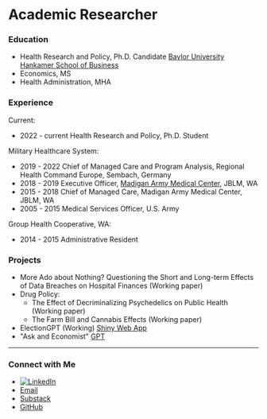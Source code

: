 # Academic Researcher

### Education
- Health Research and Policy, Ph.D. Candidate [Baylor University Hankamer School of Business](https://hankamer.baylor.edu/economics)
- Economics, MS
- Health Administration, MHA

### Experience
Current:
- 2022 - current Health Research and Policy, Ph.D. Student

Military Healthcare System:
- 2019 - 2022 Chief of Managed Care and Program Analysis, Regional Health Command Europe, Sembach, Germany
- 2018 - 2019 Executive Officer, [Madigan Army Medical Center](https://health.mil/Military-Health-Topics/DHA-GME/Institutions/Madigan), JBLM, WA
- 2015 - 2018 Chief of Managed Care, Madigan Army Medical Center, JBLM, WA
- 2005 - 2015 Medical Services Officer, U.S. Army

Group Health Cooperative, WA:
- 2014 - 2015 Administrative Resident

### Projects
- More Ado about Nothing? Questioning the Short and Long-term Effects of Data Breaches on Hospital Finances (Working paper)
- Drug Policy:
  - The Effect of Decriminalizing Psychedelics on Public Health (Working paper)
  - The Farm Bill and Cannabis Effects (Working paper)
- ElectionGPT (Working) [Shiny Web App](https://black-jl.shinyapps.io/ElectionGPT_2024/)
- "Ask and Economist" [GPT](https://chatgpt.com/g/g-GJeexE26G-ask-an-economist) 

---

### Connect with Me

- [![LinkedIn](https://img.shields.io/badge/LinkedIn-Connect-blue)](https://www.linkedin.com/in/jared-black-a1420a32/)
- [Email](mailto:jared.black@baylor.edu)
- [Substack](https://substack.com/@jlblack)
- [GitHub](https://github.com/Black-JL)
